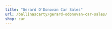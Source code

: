 ```yaml
---
title: "Gerard O'Donovan Car Sales"
url: /ballinascarty/gerard-odonovan-car-sales/
shop: car
---
```

